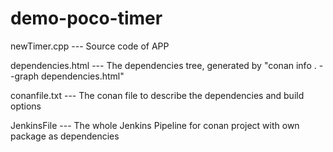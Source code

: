 # demo-poco-timer

newTimer.cpp   ---   Source code of APP

dependencies.html  ---   The dependencies tree, generated by "conan info . --graph dependencies.html"

conanfile.txt  --- The conan file to describe the dependencies and build options

JenkinsFile  ---  The whole Jenkins Pipeline for conan project with own package as dependencies
